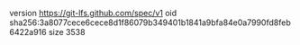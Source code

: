 version https://git-lfs.github.com/spec/v1
oid sha256:3a8077cece6cece8d1f86079b349401b1841a9bfa84e0a7990fd8feb6422a916
size 3538
